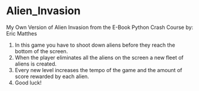 # Alien_Invasion
My Own Version of Alien Invasion from the E-Book Python Crash Course by: Eric Matthes

1. In this game you have to shoot down aliens before they reach the bottom of the screen.
2. When the player eliminates all the aliens on the screen a new fleet of aliens is created.
3. Every new level increases the tempo of the game and the amount of score rewarded by each alien.
4. Good luck!

